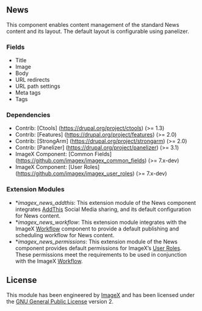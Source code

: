 ## News

This component enables content management of the standard News content and its layout. The default layout is configurable using panelizer.

### Fields

* Title
* Image
* Body
* URL redirects
* URL path settings
* Meta tags
* Tags

### Dependencies

* Contrib: [Ctools] (https://drupal.org/project/ctools) (>= 1.3) 
* Contrib: [Features] (https://drupal.org/project/features)  (>= 2.0)
* Contrib: [StrongArm] (https://drupal.org/project/strongarm) (>= 2.0)
* Contrib: [Panelizer] (https://drupal.org/project/panelizer) (>= 3.1)
* ImageX Component: [Common Fields] (https://github.com/imagex/imagex_common_fields) (>= 7.x-dev)
* ImageX Component: [User Roles] (https://github.com/imagex/imagex_user_roles) (>= 7.x-dev)

### Extension Modules

* **imagex_news_addthis*: This extension module of the News component integrates [AddThis](http://github.com/imagex/imagex_addthis) Social Media sharing, and its default configuration for News content. 
* **imagex_news_workflow*: This extension module integrates with the ImageX [Workflow](http://github.com/imagex/imagex_workflow) component to provide a default publishing and scheduling workflow for News content.
* **imagex_news_permissions*: This extension module of the News component provides default permissions for ImageX’s [User Roles](http://github.com/imagex/imagex_user_roles). These permissions meet the  requirements to be used in conjunction with the ImageX [Workflow](http://github.com/imagex/imagex_workflow).

## License

This module has been engineered by [ImageX](http://www.imagexmedia.com) and has been licensed under the [GNU General Public License](http://www.gnu.org/licenses/gpl-2.0.html) version 2.
